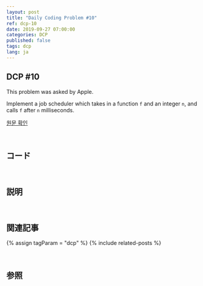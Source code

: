 ```yaml
---
layout: post
title: "Daily Coding Problem #10"
ref: dcp-10
date: 2019-09-27 07:00:00
categories: DCP
published: false
tags: dcp
lang: ja
---
```


## DCP #10
This problem was asked by Apple.

Implement a job scheduler which takes in a function `f` and an integer `n`, and calls `f` after `n` milliseconds.

[원문 확인](en-dcp-10.html)

<br>

## コード

<br>

## 説明

<br>

## 関連記事 <a id="related"></a>
{% assign tagParam = "dcp" %}
{% include related-posts %}

<br>

## 参照 <a id="ref"></a>
